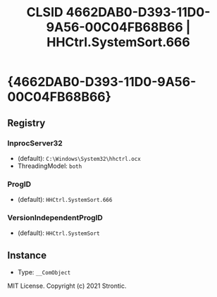 ﻿---
title: "CLSID 4662DAB0-D393-11D0-9A56-00C04FB68B66 | HHCtrl.SystemSort.666"
excerpt: What is COM-Object CLSID 4662DAB0-D393-11D0-9A56-00C04FB68B66?
---

# {4662DAB0-D393-11D0-9A56-00C04FB68B66}


## Registry


### InprocServer32

* (default): `C:\Windows\System32\hhctrl.ocx`
* ThreadingModel: `both`

### ProgID

* (default): `HHCtrl.SystemSort.666`

### VersionIndependentProgID

* (default): `HHCtrl.SystemSort`

## Instance

* Type: `__ComObject`

MIT License. Copyright (c) 2021 Strontic.


